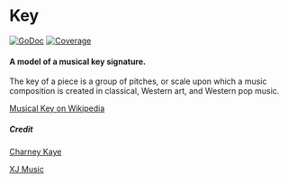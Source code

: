 # Key

[![GoDoc](https://godoc.org/gopkg.in/music-theory.v0/key?status.svg)](https://godoc.org/gopkg.in/music-theory.v0/key) [![Coverage](https://img.shields.io/badge/coverage-100%-brightgreen.svg?style=flat)](https://gocover.io/gopkg.in/music-theory.v0/key)

#### A model of a musical key signature.

The key of a piece is a group of pitches, or scale upon which a music composition is created in classical, Western art, and Western pop music.

[Musical Key on Wikipedia](https://en.wikipedia.org/wiki/Key_(music))

##### Credit

[Charney Kaye](https://charneykaye.com)

[XJ Music](https://xj.io)

